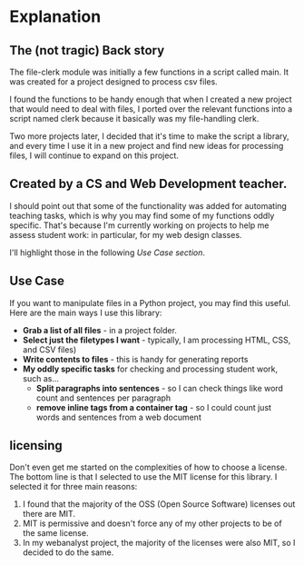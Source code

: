 # Explanation

## The (not tragic) Back story
The file-clerk module was initially a few functions in a script called main. It was created for a project designed to process csv files.  

I found the functions to be handy enough that when I created a new project that would need to deal with files, I ported over the relevant functions into a script named clerk because it basically was my file-handling clerk.

Two more projects later, I decided that it's time to make the script a library, and every time I use it in a new project and find new ideas for processing files, I will continue to expand on this project.

## Created by a CS and Web Development teacher.
I should point out that some of the functionality was added for automating teaching tasks, which is why you may find some of my functions oddly specific. That's because I'm currently working on projects to help me assess student work: in particular, for my web design classes.

I'll highlight those in the following *Use Case section*.

## Use Case
If you want to manipulate files in a Python project, you may find this useful. Here are the main ways I use this library:

* **Grab a list of all files** - in a project folder.
* **Select just the filetypes I want** - typically, I am processing HTML, CSS, and CSV files)
* **Write contents to files** - this is handy for generating reports
* **My oddly specific tasks** for checking and processing student work, such as...
    - **Split paragraphs into sentences** - so I can check things like word count and sentences per paragraph
    - **remove inline tags from a container tag** - so I could count just words and sentences from a web document

## licensing
Don't even get me started on the complexities of how to choose a license. The bottom line is that I selected to use the MIT license for this library. I selected it for three main reasons:

1. I found that the majority of the OSS (Open Source Software) licenses out there are MIT.
2. MIT is permissive and doesn't force any of my other projects to be of the same license.
3. In my webanalyst project, the majority of the licenses were also MIT, so I decided to do the same.